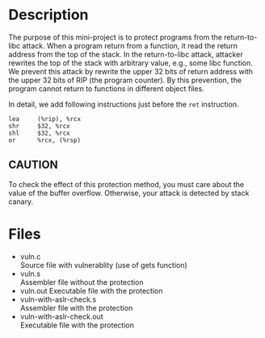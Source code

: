 # Description
The purpose of this mini-project is to protect programs from the return-to-libc
attack. When a program return from a function, it read the return address from
the top of the stack. In the return-to-libc attack, attacker rewrites the top
of the stack with arbitrary value, e.g., some libc function. We prevent this
attack by rewrite the upper 32 bits of return address with the upper 32 bits of
RIP (the program counter). By this prevention, the program cannot return to
functions in different object files.

In detail, we add following instructions just before the `ret` instruction.
```
lea     (%rip), %rcx
shr     $32, %rcx
shl     $32, %rcx
or      %rcx, (%rsp)
```

## CAUTION
To check the effect of this protection method, you must care about the value
of the buffer overflow. Otherwise, your attack is detected by stack canary.

# Files
- vuln.c  
    Source file with vulnerablity (use of gets function)
- vuln.s  
    Assembler file without the protection  
- vuln.out
    Executable file with the protection  
- vuln-with-aslr-check.s  
    Assembler file with the protection  
- vuln-with-aslr-check.out  
    Executable file with the protection  
